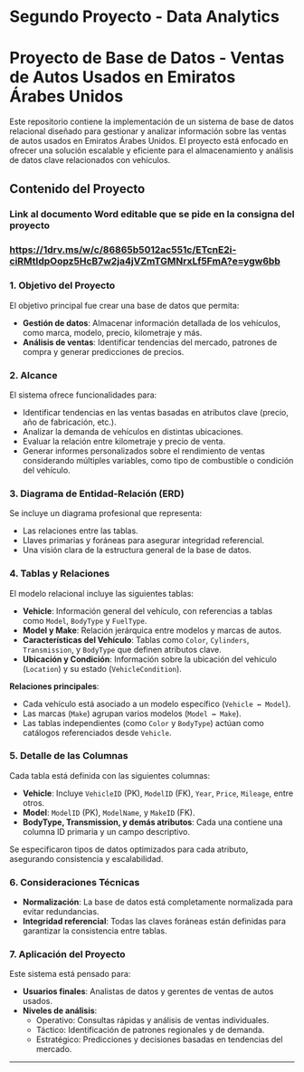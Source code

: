 # Segundo Proyecto - Data Analytics

# Proyecto de Base de Datos - Ventas de Autos Usados en Emiratos Árabes Unidos

Este repositorio contiene la implementación de un sistema de base de datos relacional diseñado para gestionar y analizar información sobre las ventas de autos usados en Emiratos Árabes Unidos. El proyecto está enfocado en ofrecer una solución escalable y eficiente para el almacenamiento y análisis de datos clave relacionados con vehículos.

## Contenido del Proyecto

### Link al documento Word editable que se pide en la consigna del proyecto
### https://1drv.ms/w/c/86865b5012ac551c/ETcnE2i-ciRMtIdpOopz5HcB7w2ja4jVZmTGMNrxLf5FmA?e=ygw6bb

### 1. Objetivo del Proyecto
El objetivo principal fue crear una base de datos que permita:
- **Gestión de datos**: Almacenar información detallada de los vehículos, como marca, modelo, precio, kilometraje y más.
- **Análisis de ventas**: Identificar tendencias del mercado, patrones de compra y generar predicciones de precios.

### 2. Alcance
El sistema ofrece funcionalidades para:
- Identificar tendencias en las ventas basadas en atributos clave (precio, año de fabricación, etc.).
- Analizar la demanda de vehículos en distintas ubicaciones.
- Evaluar la relación entre kilometraje y precio de venta.
- Generar informes personalizados sobre el rendimiento de ventas considerando múltiples variables, como tipo de combustible o condición del vehículo.

### 3. Diagrama de Entidad-Relación (ERD)
Se incluye un diagrama profesional que representa:
- Las relaciones entre las tablas.
- Llaves primarias y foráneas para asegurar integridad referencial.
- Una visión clara de la estructura general de la base de datos.

### 4. Tablas y Relaciones
El modelo relacional incluye las siguientes tablas:
- **Vehicle**: Información general del vehículo, con referencias a tablas como `Model`, `BodyType` y `FuelType`.
- **Model y Make**: Relación jerárquica entre modelos y marcas de autos.
- **Características del Vehículo**: Tablas como `Color`, `Cylinders`, `Transmission`, y `BodyType` que definen atributos clave.
- **Ubicación y Condición**: Información sobre la ubicación del vehículo (`Location`) y su estado (`VehicleCondition`).

**Relaciones principales**:
- Cada vehículo está asociado a un modelo específico (`Vehicle ↔ Model`).
- Las marcas (`Make`) agrupan varios modelos (`Model ↔ Make`).
- Las tablas independientes (como `Color` y `BodyType`) actúan como catálogos referenciados desde `Vehicle`.

### 5. Detalle de las Columnas
Cada tabla está definida con las siguientes columnas:
- **Vehicle**: Incluye `VehicleID` (PK), `ModelID` (FK), `Year`, `Price`, `Mileage`, entre otros.
- **Model**: `ModelID` (PK), `ModelName`, y `MakeID` (FK).
- **BodyType, Transmission, y demás atributos**: Cada una contiene una columna ID primaria y un campo descriptivo.

Se especificaron tipos de datos optimizados para cada atributo, asegurando consistencia y escalabilidad.

### 6. Consideraciones Técnicas
- **Normalización**: La base de datos está completamente normalizada para evitar redundancias.
- **Integridad referencial**: Todas las claves foráneas están definidas para garantizar la consistencia entre tablas.

### 7. Aplicación del Proyecto
Este sistema está pensado para:
- **Usuarios finales**: Analistas de datos y gerentes de ventas de autos usados.
- **Niveles de análisis**:
  - Operativo: Consultas rápidas y análisis de ventas individuales.
  - Táctico: Identificación de patrones regionales y de demanda.
  - Estratégico: Predicciones y decisiones basadas en tendencias del mercado.

---
